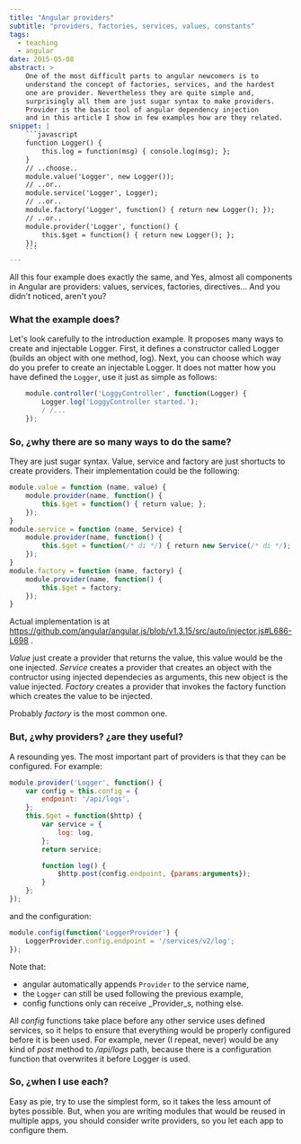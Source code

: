 ```yaml
---
title: "Angular providers"
subtitle: "providers, factories, services, values, constants"
tags:
  - teaching
  - angular
date: 2015-05-08
abstract: >
    One of the most difficult parts to angular newcomers is to
    understand the concept of factories, services, and the hardest
    one are provider. Nevertheless they are quite simple and, 
    surprisingly all them are just sugar syntax to make providers.
    Provider is the basic tool of angular dependency injection
    and in this article I show in few examples how are they related.
snippet: |
    ```javascript
    function Logger() {
        this.log = function(msg) { console.log(msg); };
    }
    // ..choose..
    module.value('Logger', new Logger());
    // ..or..
    module.service('Logger', Logger);
    // ..or..
    module.factory('Logger', function() { return new Logger(); });
    // ..or..
    module.provider('Logger', function() {
        this.$get = function() { return new Logger(); };
    });
    ```
---
```


All this four example does exactly the same, and Yes, almost all components in Angular are providers: values, services, factories, directives... And you didn't noticed, aren't you?

### What the example does?

Let's look carefully to the introduction example. It proposes many ways to create and injectable Logger. First, it defines a constructor called Logger (builds an object with one method, log). Next, you can choose which way do you prefer to create an injectable Logger. It does not matter how you have defined the `Logger`, use it just as simple as follows:

```javascript
    module.controller('LoggyController', function(Logger) {
        Logger.log('LoggyController started.');
        / /...
    });
```

### So, ¿why there are so many ways to do the same?

They are just sugar syntax. Value, service and factory are just shortucts to create providers. Their implementation could be the following:

```javascript
module.value = function (name, value) {
    module.provider(name, function() {
        this.$get = function() { return value; };
    });
}
module.service = function (name, Service) {
    module.provider(name, function() {
        this.$get = function(/* di */) { return new Service(/* di */); };
    });
}
module.factory = function (name, factory) {
    module.provider(name, function() {
        this.$get = factory;
    });
}
```

Actual implementation is at https://github.com/angular/angular.js/blob/v1.3.15/src/auto/injector.js#L686-L698 .


_Value_ just create a provider that returns the value, this value would be the one injected.
_Service_ creates a provider that creates an object with the contructor using injected dependecies as arguments, this new object is the value injected.
_Factory_ creates a provider that invokes the factory function which creates the value to be injected.

Probably _factory_ is the most common one.


### But, ¿why providers? ¿are they useful?

A resounding yes. The most important part of providers is that they can be configured. For example:

```javascript
module.provider('Logger', function() {
    var config = this.config = {
        endpoint: '/api/logs',
    };
    this.$get = function($http) {
        var service = {
            log: log,
        };
        return service;

        function log() {
            $http.post(config.endpoint, {params:arguments});
        }
    };
});
```

and the configuration:

```javascript
module.config(function('LoggerProvider') {
    LoggerProvider.config.endpoint = '/services/v2/log'; 
});
```

Note that:
- angular automatically appends `Provider` to the service name,
- the `Logger` can still be used following the previous example,
- config functions only can receive _Provider_s, nothing else.

All _config_ functions take place before any other service uses defined services, so it helps to ensure that everything would be properly configured before it is been used. For example, never (I repeat, never) would be any kind of _post_ method to _/api/logs_ path, because there is a configuration function that overwrites it before Logger is used.


### So, ¿when I use each?

Easy as pie, try to use the simplest form, so it takes the less amount of bytes possible. But, when you are writing modules that would be reused in multiple apps, you should consider write providers, so you let each app to configure them.
